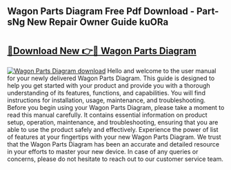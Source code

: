## Wagon Parts Diagram Free Pdf Download - Part-sNg New Repair Owner Guide kuORa

# <h2><a href="http://dftfz73.blite.top/?on=Wagon+Parts+Diagram">🔗Download New 👉🔴 Wagon Parts Diagram</a></h2>

[![Wagon Parts Diagram download](https://i.imgur.com/lujVjoI.png)](http://dftfz73.blite.top/?on=Wagon+Parts+Diagram)
Hello and welcome to the user manual for your newly delivered Wagon Parts Diagram. This guide is designed to help you get started with your product and provide you with a thorough understanding of its features, functions, and capabilities. You will find instructions for installation, usage, maintenance, and troubleshooting. Before you begin using your Wagon Parts Diagram, please take a moment to read this manual carefully. It contains essential information on product setup, operation, maintenance, and troubleshooting, ensuring that you are able to use the product safely and effectively. Experience the power of list of features at your fingertips with your new Wagon Parts Diagram. We trust that the Wagon Parts Diagram has been an accurate and detailed resource in your efforts to master your new device. In case of any queries or concerns, please do not hesitate to reach out to our customer service team.
